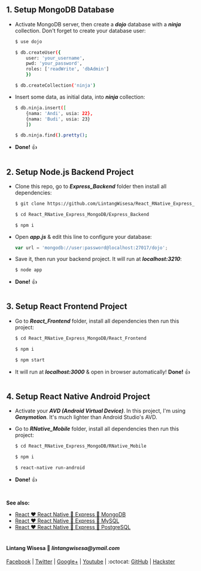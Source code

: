 ## __1. Setup MongoDB Database__

- Activate MongoDB server, then create a __*dojo*__ database with a __*ninja*__ collection. Don't forget to create your database user:

    ```bash
    $ use dojo
    
    $ db.createUser({
        user: 'your_username',
        pwd: 'your_password',
        roles: ['readWrite', 'dbAdmin'] 
        })

    $ db.createCollection('ninja')
    ```

- Insert some data, as initial data, into __*ninja*__ collection:

    ```bash
    $ db.ninja.insert([
        {nama: 'Andi', usia: 22},
        {nama: 'Budi', usia: 23}
        ])
    
    $ db.ninja.find().pretty();
    ```
- __Done!__ :thumbsup:

#

## __2. Setup Node.js Backend Project__

- Clone this repo, go to __*Express_Backend*__ folder then install all dependencies:

    ```bash
    $ git clone https://github.com/LintangWisesa/React_RNative_Express_MongoDB.git

    $ cd React_RNative_Express_MongoDB/Express_Backend

    $ npm i
    ```

- Open __*app.js*__ & edit this line to configure your database:
    
    ```javascript
    var url = 'mongodb://user:password@localhost:27017/dojo';
    ```

- Save it, then run your backend project. It will run at __*localhost:3210*__:

    ```bash
    $ node app
    ```

- __Done!__ :thumbsup:

#

## __3. Setup React Frontend Project__

- Go to __*React_Frontend*__ folder, install all dependencies then run this project:

    ```bash
    $ cd React_RNative_Express_MongoDB/React_Frontend

    $ npm i

    $ npm start
    ```

- It will run at __*localhost:3000*__ & open in browser automatically! __Done!__ :thumbsup:

#

## __4. Setup React Native Android Project__

- Activate your __*AVD (Android Virtual Device)*__. In this project, I'm using __*Genymotion*__. It's much lighter than Android Studio's AVD.

- Go to __*RNative_Mobile*__ folder, install all dependencies then run this project:

    ```bash
    $ cd React_RNative_Express_MongoDB/RNative_Mobile

    $ npm i

    $ react-native run-android
    ```

- __Done!__ :thumbsup:

#

__See also:__
- [React :heart: React Native :yellow_heart: Express :green_heart: MongoDB](https://github.com/LintangWisesa/React_RNative_Express_MongoDB)
- [React :heart: React Native :yellow_heart: Express :green_heart: MySQL](https://github.com/LintangWisesa/React_RNative_Express_MySQL)
- [React :heart: React Native :yellow_heart: Express :green_heart: PostgreSQL](https://github.com/LintangWisesa/React_RNative_Express_PostgreSQL)

#

#### Lintang Wisesa :love_letter: _lintangwisesa@ymail.com_

[Facebook](https://www.facebook.com/lintangbagus) |
[Twitter](https://twitter.com/Lintang_Wisesa) |
[Google+](https://plus.google.com/u/0/+LintangWisesa1) |
[Youtube](https://www.youtube.com/user/lintangbagus) | 
:octocat: [GitHub](https://github.com/LintangWisesa) |
[Hackster](https://www.hackster.io/lintangwisesa)